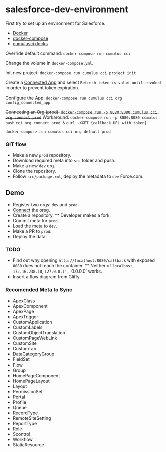 # salesforce-dev-environment
First try to set up an environment for Salesforce.

* [Docker](https://www.docker.com/)
* [docker-compose](https://docs.docker.com/compose/)
* [cumulusci docks](http://cumulusci.readthedocs.io/en/latest/tutorial.html)


Override default command:
`docker-compose run cumulus cci`

Change the volume in `docker-compose.yml`.

Init new project:
`docker-compose run cumulus cci project init`

Create a [Connected App](http://cumulusci.readthedocs.io/en/latest/tutorial.html#part-3-connecting-salesforce-orgs) and select `Refresh token is valid until revoked` in order to prevent token expiration.

Configure the App:
`docker-compose run cumulus cci org config_connected_app`

~~Connecting an Org (prod):~~
~~`docker-compose run -p 8080:8080 cumulus cci org connect prod`~~
Workaround:
`docker-compose run -p 8080:8080 cumulus bash`
`cci org connect prod &`
`curl -XGET {callback URL with token}`

`docker-compose run cumulus cci org default prod`

### GIT flow
* Make a new `prod` repository.
* Download required meta into `src` folder and push.
* Make a new `dev` org.
* Clone the repository.
* Follow `src/package.xml`, deploy the metadata to `dev` Force.com.

## Demo
* Register two orgs: `dev` and `prod`.
* [Connect](http://cumulusci.readthedocs.io/en/latest/tutorial.html#part-3-connecting-salesforce-orgs) the orsg.
* Create a repository.
** Developer makes a fork.
* Commit meta for `prod`.
* Load the meta to `dev`.
* Make a PR to `prod`.
* Deploy the data.

### TODO
* Find out why opening `http://localhost:8080/callback` with exposed `8080` does not reach the container.
** Neither of `localhost`, `172.16.238.10`, `127.0.0.1', `0.0.0.0` works.
* Insert a flow diagram from Gliffy.

### Recomended Meta to Sync
* ApexClass
* ApexComponent
* ApexPage
* ApexTrigger
* CustomApplication
* CustomLabels
* CustomObjectTranslation
* CustomPageWebLink
* CustomSite
* CustomTab
* DataCategoryGroup
* FieldSet
* Flow
* Group
* HomePageComponent
* HomePageLayout
* Layout
* PermissionSet
* Portal
* Profile
* Queue
* RecordType
* RemoteSiteSetting
* ReportType
* Role
* Scontrol
* Workflow
* StaticResource